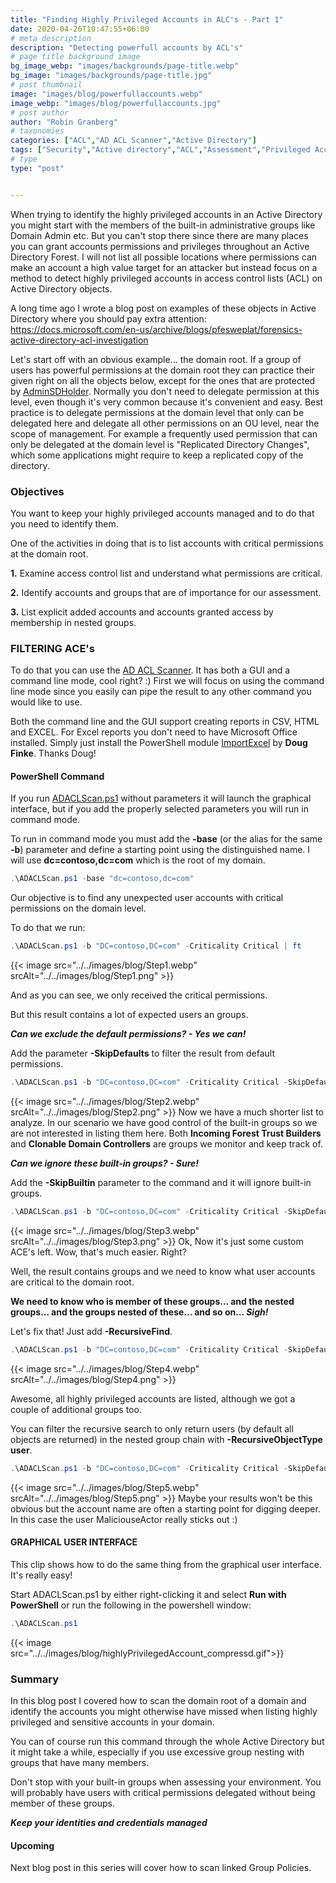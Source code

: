 ```yaml
---
title: "Finding Highly Privileged Accounts in ALC's - Part 1"
date: 2020-04-26T10:47:55+06:00
# meta description
description: "Detecting powerfull accounts by ACL's"
# page title background image
bg_image_webp: "images/backgrounds/page-title.webp"
bg_image: "images/backgrounds/page-title.jpg"
# post thumbnail
image: "images/blog/powerfullaccounts.webp"
image_webp: "images/blog/powerfullaccounts.jpg"
# post author
author: "Robin Granberg"
# taxonomies
categories: ["ACL","AD ACL Scanner","Active Directory"]
tags: ["Security","Active directory","ACL","Assessment","Privileged Account"]
# type
type: "post"


---
```

When trying to identify the highly privileged accounts in an Active Directory you might start with the members of the built-in administrative groups like Domain Admin etc. But you can't stop there since there are many places you can grant accounts permissions and privileges throughout an Active Directory Forest. I will not list all possible locations where permissions can make an account a high value target for an attacker but instead focus on a method to detect highly privileged accounts in access control lists (ACL) on Active Directory objects.

A long time ago I wrote a blog post on examples of these objects in Active Directory where you should pay extra attention: 
https://docs.microsoft.com/en-us/archive/blogs/pfesweplat/forensics-active-directory-acl-investigation

Let's start off with an obvious example… the domain root. If a group of users has powerful permissions at the domain root they can practice their given right on all the objects below, except for the ones that are protected by [AdminSDHolder](https://docs.microsoft.com/en-us/openspecs/windows_protocols/ms-adts/dd3d29f3-8e1e-4e8c-a210-9eaef3abd628). Normally you don't need to delegate permission at this level, even though it's very common because it's convenient and easy. Best practice is to delegate permissions at the domain level that only can be delegated here and delegate all other permissions on an OU level, near the scope of management. For example a frequently used permission that can only be delegated at the domain level is "Replicated Directory Changes", which some applications might require to keep a replicated copy of the directory.

### Objectives

You want to keep your highly privileged accounts managed and to do that you need to identify them.

One of the activities in doing that is to list accounts with critical permissions at the domain root.

**1.** Examine access control list and understand what permissions are critical.

**2.** Identify accounts and groups that are of importance for our assessment.

**3.** List explicit added accounts and accounts granted access by membership in nested groups.

### FILTERING ACE's

To do that you can use the [AD ACL Scanner](https://github.com/canix1/ADACLScanner). It has both a GUI and a command line mode, cool right? :)
First we will focus on using the command line mode since you easily can pipe the result to any other command you would like to use. 

Both the command line and the GUI support creating reports in CSV, HTML and EXCEL. For Excel reports you don't need to have Microsoft Office installed. Simply just install the PowerShell module [ImportExcel](https://github.com/dfinke/ImportExcel) by **Doug Finke**. Thanks Doug!

#### PowerShell Command
If you run [ADACLScan.ps1](https://github.com/canix1/ADACLScanner) without parameters it will launch the graphical interface, but if you add the properly selected parameters you will run in command mode. 

To run in command mode you must add the **-base** (or the alias for the same **-b**) parameter and define a starting point using the distinguished name. I will use **dc=contoso,dc=com** which is the root of my domain.
```powershell
.\ADACLScan.ps1 -base "dc=contoso,dc=com"
```

Our objective is to find any unexpected user accounts with critical permissions on the domain level.

To do that we run:
```powershell
.\ADACLScan.ps1 -b "DC=contoso,DC=com" -Criticality Critical | ft
```
{{< image src="../../images/blog/Step1.webp" srcAlt="../../images/blog/Step1.png" >}}

And as you can see, we only received the critical permissions.

But this result contains a lot of expected users an groups.

***Can we exclude the default permissions? - Yes we can!***

Add the parameter **-SkipDefaults** to filter the result from default permissions.

```powershell
.\ADACLScan.ps1 -b "DC=contoso,DC=com" -Criticality Critical -SkipDefaults | ft
```
{{< image src="../../images/blog/Step2.webp" srcAlt="../../images/blog/Step2.png" >}}
Now we have a much shorter list to analyze. In our scenario we have good control of the built-in groups so we are not interested in listing them here. Both **Incoming Forest Trust Builders** and **Clonable Domain Controllers** are groups we monitor and keep track of.

***Can we ignore these built-in groups? - Sure!***

Add the **-SkipBuiltin** parameter to the command and it will ignore built-in groups.
```powershell
.\ADACLScan.ps1 -b "DC=contoso,DC=com" -Criticality Critical -SkipDefaults -SkipBuiltIn | ft
```
{{< image src="../../images/blog/Step3.webp" srcAlt="../../images/blog/Step3.png" >}}
Ok, Now it's just some custom ACE's left. Wow, that's much easier. Right?

Well, the result contains groups and we need to know what user accounts are critical to the domain root.

**We need to know who is member of these groups... and the nested groups... and the groups nested of these... and so on... ***Sigh!*****

Let's fix that! Just add **-RecursiveFind**.

```powershell
.\ADACLScan.ps1 -b "DC=contoso,DC=com" -Criticality Critical -SkipDefaults -SkipBuiltIn -RecursiveFind | ft
```
{{< image src="../../images/blog/Step4.webp" srcAlt="../../images/blog/Step4.png" >}}

Awesome, all highly privileged accounts are listed, although we got a couple of additional groups too.

You can filter the recursive search to only return users (by default all objects are returned) in the nested group chain with **-RecursiveObjectType user**.
```powershell
.\ADACLScan.ps1 -b "DC=contoso,DC=com" -Criticality Critical -SkipDefaults -SkipBuiltIn -RecursiveFind -RecursiveObjectType user | ft
```
{{< image src="../../images/blog/Step5.webp" srcAlt="../../images/blog/Step5.png" >}}
Maybe your results won't be this obvious but the account name are often a starting point for digging deeper. In this case the user MaliciouseActor really sticks out :)


#### GRAPHICAL USER INTERFACE
This clip shows how to do the same thing from the graphical user interface. It's really easy!

Start ADACLScan.ps1 by either right-clicking it and select **Run with PowerShell** or run the following in the powershell window:
```powershell
.\ADACLScan.ps1
```

{{< image src="../../images/blog/highlyPrivilegedAccount_compressd.gif">}}


### Summary
In this blog post I covered how to scan the domain root of a domain and identify the accounts you might otherwise have missed when listing highly privileged and sensitive accounts in your domain.

You can of course run this command through the whole Active Directory but it might take a while, especially if you use excessive group nesting with groups that have many members.

Don't stop with your built-in groups when assessing your environment. You will probably have users with critical permissions delegated without being member of these groups.

***Keep your identities and credentials managed***

#### Upcoming
Next blog post in this series will cover how to scan linked Group Policies.









